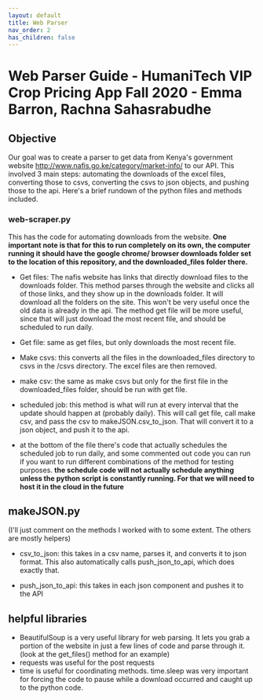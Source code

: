 ```yaml
---
layout: default
title: Web Parser
nav_order: 2
has_children: false
---
```

# Web Parser Guide - HumaniTech VIP Crop Pricing App Fall 2020 - Emma Barron, Rachna Sahasrabudhe

## Objective
Our goal was to create a parser to get data from Kenya's government website http://www.nafis.go.ke/category/market-info/ to our API. This involved 3 main steps: automating the downloads of the excel files, converting those to csvs, converting the csvs to json objects, and pushing those to the api. Here's a brief rundown of the python files and methods included. 

### web-scraper.py
This has the code for automating downloads from the website. **One important note is that for this to run completely on its own, the computer running it should have the google chrome/ browser downloads folder set to the location of this repository, and the downloaded_files folder there.**

- Get files: The nafis website has links that directly download files to the downloads folder. This method parses through the website and clicks all of those links, and they show up in the downloads folder. It will download all the folders on the site. This won't be very useful once the old data is already in the api. The method get file will be more useful, since that will just download the most recent file, and should be scheduled to run daily. 

- Get file: same as get files, but only downloads the most recent file. 

- Make csvs: this converts all the files in the downloaded_files directory to csvs in the /csvs directory. The excel files are then removed.

- make csv: the same as make csvs but only for the first file in the downloaded_files folder, should be run with get file.

- scheduled job: this method is what will run at every interval that the update should happen at (probably daily). This will call get file, call make csv, and pass the csv to makeJSON.csv_to_json. That will convert it to a json object, and push it to the api. 

- at the bottom of the file there's code that actually schedules the scheduled job to run daily, and some commented out code you can run if you want to run different combinations of the method for testing purposes. **the schedule code will not actually schedule anything unless the python script is constantly running. For that we will need to host it in the cloud in the future**

## makeJSON.py
(I'll just comment on the methods I worked with to some extent. The others are mostly helpers)

- csv_to_json: this takes in a csv name, parses it, and converts it to json format. This also automatically calls push_json_to_api, which does exactly that.

- push_json_to_api: this takes in each json component and pushes it to the API

## helpful libraries
- BeautifulSoup is a very useful library for web parsing. It lets you grab a portion of the website in just a few lines of code and parse through it. (look at the get_files() method for an example)
- requests was useful for the post requests
- time is useful for coordinating methods. time.sleep was very important for forcing the code to pause while a download occurred and caught up to the python code. 
